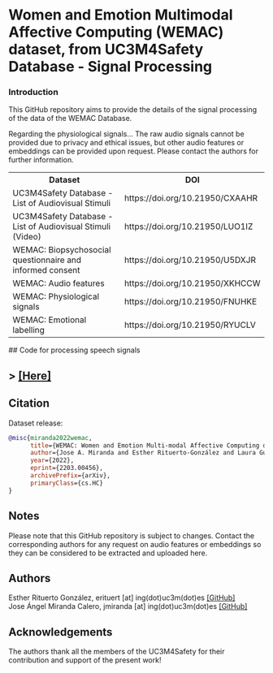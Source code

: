 # Women and Emotion Multimodal Affective Computing (WEMAC) dataset, from UC3M4Safety Database - Signal Processing

### Introduction
This GitHub repository aims to provide the details of the signal processing of the data of the WEMAC Database. 

Regarding the physiological signals...
The raw audio signals cannot be provided due to privacy and ethical issues, but other audio features or embeddings can be provided upon request. Please contact the authors for further information.

<table>
  <tr>
    <th>Dataset</th>
    <th>DOI</th>
  </tr>
  <tr>
   <td>UC3M4Safety Database - List of Audiovisual Stimuli</td>
   <td>https://doi.org/10.21950/CXAAHR</td>
  </tr>
  <tr>
    <td>UC3M4Safety Database - List of Audiovisual Stimuli (Video)</td>   
    <td>https://doi.org/10.21950/LUO1IZ</td>
  </tr>
  <tr>
    <td>WEMAC: Biopsychosocial questionnaire and informed consent</td>
    <td>https://doi.org/10.21950/U5DXJR</td>
  </tr> 
  <tr>
    <td>WEMAC: Audio features</td>
    <td>https://doi.org/10.21950/XKHCCW</td>
  </tr>
  <tr>
    <td>WEMAC: Physiological signals</td>
    <td>https://doi.org/10.21950/FNUHKE</td>
  </tr>
  <tr>
    <td>WEMAC: Emotional labelling</td>
    <td>https://doi.org/10.21950/RYUCLV</td>
  </tr>   
</table>
## Code for processing speech signals

## > <a href="https://github.com/BINDI-UC3M/wemac_dataset_signal_processing/tree/master/speech_processing/">[Here]</a>

## Citation

Dataset release:
```bibtex
@misc{miranda2022wemac,
      title={WEMAC: Women and Emotion Multi-modal Affective Computing dataset}, 
      author={Jose A. Miranda and Esther Rituerto-González and Laura Gutiérrez-Martín and Clara Luis-Mingueza and Manuel F. Canabal and Alberto Ramírez Bárcenas and Jose M. Lanza-Gutiérrez and Carmen Peláez-Moreno and Celia López-Ongil},
      year={2022},
      eprint={2203.00456},
      archivePrefix={arXiv},
      primaryClass={cs.HC}
}
```

## Notes
Please note that this GitHub repository is subject to changes. Contact the corresponding authors for any request on audio features or embeddings so they can be considered to be extracted and uploaded here.

## Authors
Esther Rituerto González, erituert [at] ing(dot)uc3m(dot)es <a href="https://github.com/erituert/">[GitHub]</a> <br />
Jose Ángel Miranda Calero, jmiranda [at] ing(dot)uc3m(dot)es <a href="https://github.com/JoseCalero">[GitHub]</a> <br />

## Acknowledgements 
The authors thank all the members of the UC3M4Safety for their contribution and support of the present work!
